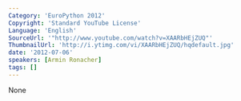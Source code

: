 ```yaml
---
Category: 'EuroPython 2012'
Copyright: 'Standard YouTube License'
Language: 'English'
SourceUrl: '"http://www.youtube.com/watch?v=XAARbHEjZUQ"'
ThumbnailUrl: 'http://i.ytimg.com/vi/XAARbHEjZUQ/hqdefault.jpg'
date: '2012-07-06'
speakers: [Armin Ronacher]
tags: []
---
```

None

